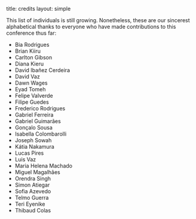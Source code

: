title: credits
layout: simple

This list of individuals is still growing. Nonetheless, these are our sincerest alphabetical thanks to everyone who have made contributions to this conference thus far:

* Bia Rodrigues
* Brian Kiiru
* Carlton Gibson
* Diana Kieru
* David Ibañez Cerdeira
* David Vaz
* Dawn Wages
* Eyad Tomeh
* Felipe Valverde
* Filipe Guedes
* Frederico Rodrigues
* Gabriel Ferreira
* Gabriel Guimarães
* Gonçalo Sousa
* Isabella Colombarolli
* Joseph Sowah
* Kátia Nakamura
* Lucas Pires
* Luis Vaz
* Maria Helena Machado
* Miguel Magalhães
* Orendra Singh
* Simon Atiegar
* Sofia Azevedo
* Telmo Guerra
* Teri Eyenike
* Thibaud Colas